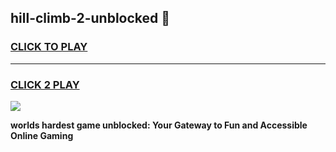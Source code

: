 
## hill-climb-2-unblocked 👋
<h3>
<a href="https://premium.freeplayer.one?title=hill-climb-2-unblocked&ref=14F">CLICK TO PLAY</a></h3>
<hr>

<h3>
<a href="https://premium.freeplayer.one?title=hill-climb-2-unblocked&ref=14F">CLICK 2 PLAY</a>
  
</h3>

<a href="https://premium.freeplayer.one?title=hill-climb-2-unblocked&ref=12F/"><img src="https://clearcache.store/games.png"></a>


**worlds hardest game unblocked: Your Gateway to Fun and Accessible Online Gaming**

